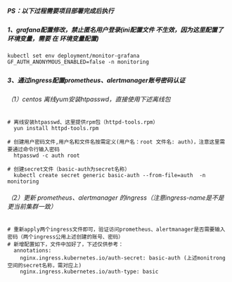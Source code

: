 ##### PS：以下过程需要项目部署完成后执行

##### 1、grafana配置修改，禁止匿名用户登录(ini配置文件 不生效，因为这里配置了环境变量，需要 在 环境变量配置)

```
kubectl set env deployment/monitor-grafana GF_AUTH_ANONYMOUS_ENABLED=false -n monitoring
```



##### 



##### 3、通过ingress配置prometheus、alertmanager账号密码认证

###### （1）centos 离线yum安装htpasswd，直接使用下述离线包

```
# 离线安装htpasswd、这里提供rpm包（httpd-tools.rpm）
  yun install httpd-tools.rpm
  
# 创建用户密码文件,用户名和文件名按需定义(用户名：root 文件名: auth)，注意这里需要通过命令行输入密码 
  htpasswd -c auth root
  
# 创建secret文件（basic-auth为secret名称）
  kubectl create secret generic basic-auth --from-file=auth  -n  monitoring

```

###### （2）更新 prometheus、alertmanager 的ingress（注意ingress-name是不是更当前集群一致）

```
# 重新apply两个ingress文件即可，验证访问prometheus、alertmanager是否需要输入密码（两个ingress公用上述创建的账号、密码）
# 新增配置如下，文件中加好了，下述仅供参考：
  annotations:
    nginx.ingress.kubernetes.io/auth-secret: basic-auth (上述monitrong空间的secret名称，需对应上)
    nginx.ingress.kubernetes.io/auth-type: basic
```



